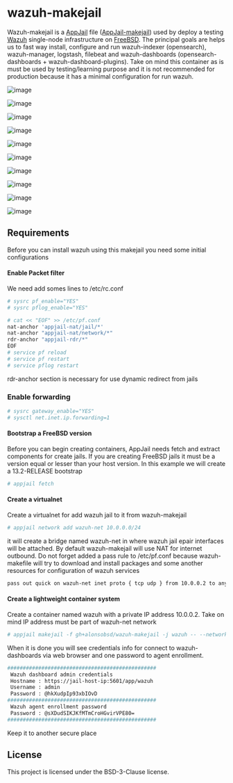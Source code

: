 # wazuh-makejail
Wazuh-makejail is a [AppJail](https://github.com/DtxdF/AppJail) file ([AppJail-makejail](https://github.com/AppJail-makejails)) used by deploy a testing [Wazuh](https://wazuh.com/) single-node infrastructure on [FreeBSD](https://freebsd.org/). The principal goals are helps us to fast way install, configure and run wazuh-indexer (opensearch), wazuh-manager, logstash, filebeat and wazuh-dashboards (opensearch-dashboards + wazuh-dashboard-plugins). Take on mind this container as is must be used by testing/learning purpose and it is not recommended for production because it has a minimal configuration for run wazuh.

![image](https://github.com/alonsobsd/wazuh-makejail/assets/11150989/8b33452f-9288-4215-981e-1350e468a4b8)

![image](https://github.com/alonsobsd/wazuh-makejail/assets/11150989/803ff835-1f67-4bc0-80c8-29029b9ffb03)

![image](https://github.com/alonsobsd/wazuh-makejail/assets/11150989/f3906acf-0ec2-4626-aebe-f2b2fe071b50)

![image](https://github.com/alonsobsd/wazuh-makejail/assets/11150989/0fd1f29e-549c-4550-ad1c-e0a61682dd46)

![image](https://github.com/alonsobsd/wazuh-makejail/assets/11150989/c5f5a4d5-bea6-42f7-a9b9-d6eac3d863e0)

![image](https://github.com/alonsobsd/wazuh-makejail/assets/11150989/da11d5a9-7d30-44fc-8e0a-9be0ddde8a50)

![image](https://github.com/alonsobsd/wazuh-makejail/assets/11150989/021abc67-cb5e-4527-92b3-ded75eef9dc6)

![image](https://github.com/alonsobsd/wazuh-makejail/assets/11150989/e1c24d94-c1b0-4c65-a02a-1c551d4eab2a)

![image](https://github.com/alonsobsd/wazuh-makejail/assets/11150989/24ae9252-a318-4a06-96e7-9c71b1556a6a)

![image](https://github.com/alonsobsd/wazuh-makejail/assets/11150989/8f60b7a2-ddf8-4d08-8986-e2b9bd5cf0fc)

## Requirements
Before you can install wazuh using this makejail you need some initial configurations

#### Enable Packet filter
We need add somes lines to /etc/rc.conf

```sh
# sysrc pf_enable="YES"
# sysrc pflog_enable="YES"

# cat << "EOF" >> /etc/pf.conf
nat-anchor 'appjail-nat/jail/*'
nat-anchor "appjail-nat/network/*"
rdr-anchor "appjail-rdr/*"
EOF
# service pf reload
# service pf restart
# service pflog restart
```
rdr-anchor section is necessary for use dynamic redirect from jails

### Enable forwarding
```sh
# sysrc gateway_enable="YES"
# sysctl net.inet.ip.forwarding=1
```
#### Bootstrap a FreeBSD version
Before you can begin creating containers, AppJail needs fetch and extract components for create jails. If you are creating FreeBSD jails it must be a version equal or lesser than your host version. In this example we will create a 13.2-RELEASE bootstrap

```sh
# appjail fetch
```
#### Create a virtualnet
Create a virtualnet for add wazuh jail to it from wazuh-makejail

```sh
# appjail network add wazuh-net 10.0.0.0/24
```
it will create a bridge named wazuh-net in where wazuh jail epair interfaces will be attached. By default wazuh-makejail will use NAT for internet outbound. Do not forget added a pass rule to /etc/pf.conf because wazuh-makefile will try to download and install packages and some another resources for configuration of wazuh services

```sh
pass out quick on wazuh-net inet proto { tcp udp } from 10.0.0.2 to any
```
#### Create a lightweight container system
Create a container named wazuh with a private IP address 10.0.0.2. Take on mind IP address must be part of wazuh-net network

```sh
# appjail makejail -f gh+alonsobsd/wazuh-makejail -j wazuh -- --network wazuh-net --server_ip 10.0.0.2
```

When it is done you will see credentials info for connect to wazuh-dashboards via web browser and one password to agent enrollment.

```sh
################################################ 
 Wazuh dashboard admin credentials                
 Hostname : https://jail-host-ip:5601/app/wazuh   
 Username : admin                                 
 Password : @hkXudpIp93xbIOvD                        
################################################
 Wazuh agent enrollment password                
 Password : @sXDudSIKJKfMTmCroHGvirVPE80=
################################################
 ```
Keep it to another secure place

## License
This project is licensed under the BSD-3-Clause license.
